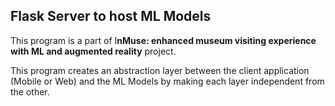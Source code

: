 ## Flask Server to host ML Models
This program is a part of I**nMuse: enhanced museum visiting experience with ML and augmented reality** project.

This program creates an abstraction layer between the client application (Mobile or Web) and the ML Models by making each layer independent from the other.
